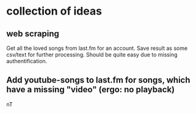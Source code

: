 # collection of ideas

## web scraping
Get all the loved songs from last.fm for an account. Save result as some csv/text for further processing.
Should be quite easy due to missing authentification.

## Add youtube-songs to last.fm for songs, which have a missing "video" (ergo: no playback)
nT
